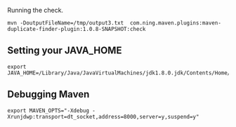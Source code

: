 Running the check.
```
mvn -DoutputFileName=/tmp/output3.txt  com.ning.maven.plugins:maven-duplicate-finder-plugin:1.0.8-SNAPSHOT:check
```

## Setting your JAVA_HOME
```
export JAVA_HOME=/Library/Java/JavaVirtualMachines/jdk1.8.0.jdk/Contents/Home/
```

## Debugging Maven

```
export MAVEN_OPTS="-Xdebug -Xrunjdwp:transport=dt_socket,address=8000,server=y,suspend=y"
```
